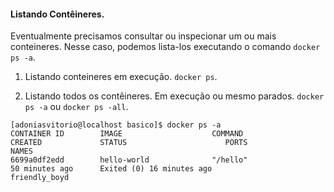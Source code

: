 #### Listando Contêineres.

Eventualmente precisamos consultar ou inspecionar um ou mais conteineres. Nesse caso,
 podemos lista-los executando o comando ```docker ps -a```.

1. Listando conteineres em execução.
```docker ps```.

2. Listando todos os contêineres. Em execução ou mesmo parados.
```docker ps -a``` ou ```docker ps -all```.  

~~~
[adoniasvitorio@localhost basico]$ docker ps -a
CONTAINER ID        IMAGE                    COMMAND                  CREATED             STATUS                      PORTS               NAMES
6699a0df2edd        hello-world              "/hello"                 50 minutes ago      Exited (0) 16 minutes ago                       friendly_boyd
~~~

